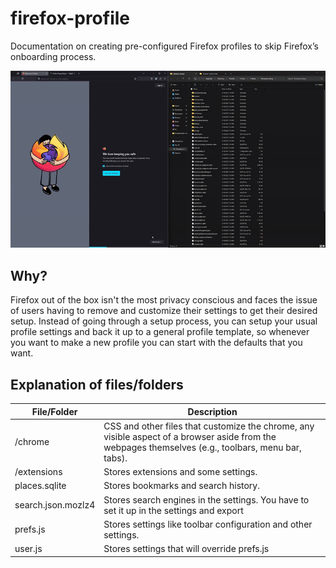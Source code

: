 # firefox-profile
Documentation on creating pre-configured Firefox profiles to skip Firefox’s onboarding process.

![Firefox Profile Creation Gif](https://raw.githubusercontent.com/Maniacsan/firefox-profile/refs/heads/main/firefoxprofileshowcase.gif)

## Why?
Firefox out of the box isn't the most privacy conscious and faces the issue of users having to remove and customize their settings to get their desired setup. Instead of going through a setup process, you can setup your usual profile settings and back it up to a general profile template, so whenever you want to make a new profile you can start with the defaults that you want.

## Explanation of files/folders

| File/Folder        | Description                                                                                                                                         |
| ------------------ | --------------------------------------------------------------------------------------------------------------------------------------------------- |
| /chrome            | CSS and other files that customize the chrome, any visible aspect of a browser aside from the webpages themselves (e.g., toolbars, menu bar, tabs). |
| /extensions        | Stores extensions and some settings.                                                                                                                |
| places.sqlite      | Stores bookmarks and search history.                                                                                                                |
| search.json.mozlz4 | Stores search engines in the settings. You have to set it up in the settings and export                                                             |
| prefs.js           | Stores settings like toolbar configuration and other settings.                                                                                      |
| user.js            | Stores settings that will override prefs.js                                                                                                         |
